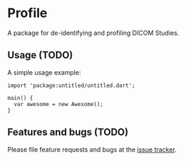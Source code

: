 # Profile

A package for de-identifying and profiling DICOM Studies.

## Usage (TODO)

A simple usage example:

    import 'package:untitled/untitled.dart';

    main() {
      var awesome = new Awesome();
    }


## Features and bugs (TODO)

Please file feature requests and bugs at the [issue tracker][tracker].

[tracker]: https://github.com/OpenDICOMweb/sdk/issues
